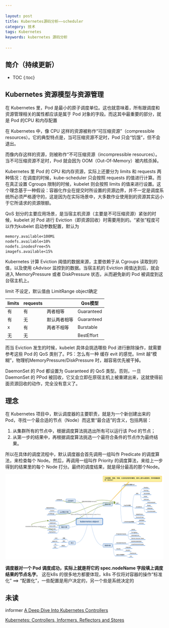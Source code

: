 ```yaml
---

layout: post
title: Kubernetes源码分析——scheduler
category: 技术
tags: Kubernetes
keywords: kubernetes 源码分析

---
```


## 简介（持续更新）

* TOC
{:toc}

## Kubernetes 资源模型与资源管理

在 Kubernetes 里，Pod 是最小的原子调度单位。这也就意味着，所有跟调度和资源管理相关的属性都应该是属于 Pod 对象的字段。而这其中最重要的部分，就是 Pod 的CPU 和内存配置

在 Kubernetes 中，像 CPU 这样的资源被称作“可压缩资源”（compressible resources）。它的典型特点是，当可压缩资源不足时，Pod 只会“饥饿”，但不会退出。

而像内存这样的资源，则被称作“不可压缩资源（incompressible resources）。当不可压缩资源不足时，Pod 就会因为 OOM（Out-Of-Memory）被内核杀掉。

Kubernetes 里 Pod 的 CPU 和内存资源，实际上还要分为 limits 和 requests 两种情况：在调度的时候，kube-scheduler 只会按照 requests 的值进行计算。而在真正设置 Cgroups 限制的时候，kubelet 则会按照 limits 的值来进行设置。这个理念基于一种假设：容器化作业在提交时所设置的资源边界，并不一定是调度系统所必须严格遵守的，这是因为在实际场景中，大多数作业使用到的资源其实远小于它所请求的资源限额。

QoS 划分的主要应用场景，是当宿主机资源（主要是不可压缩资源）紧张的时候，kubelet 对 Pod 进行 Eviction（即资源回收）时需要用到的。“紧张”程度可以作为kubelet 启动参数配置，默认为

	memory.available<100Mi
	nodefs.available<10%
	nodefs.inodesFree<5%
	imagefs.available<15%

Kubernetes 计算 Eviction 阈值的数据来源，主要依赖于从 Cgroups 读取到的值，以及使用 cAdvisor 监控到的数据。当宿主机的 Eviction 阈值达到后，就会进入 MemoryPressure 或者 DiskPressure 状态，从而避免新的 Pod 被调度到这台宿主机上。

limit 不设定，默认值由 LimitRange object确定

|limits|requests||Qos模型|
|---|---|---|---|
|有|有|两者相等|Guaranteed|
|有|无|默认两者相等|Guaranteed|
|x|有|两者不相等|Burstable|
|无|无||BestEffort|

而当 Eviction 发生的时候，kubelet 具体会挑选哪些 Pod 进行删除操作，就需要参考这些 Pod 的 QoS 类别了。PS：怎么有一种 缓存 evit 的感觉。limit 越“模糊”，物理机MemoryPressure/DiskPressure 时，越容易优先被干掉。

DaemonSet 的 Pod 都设置为 Guaranteed 的 QoS 类型。否则，一旦 DaemonSet 的 PPod 被回收，它又会立即在原宿主机上被重建出来，这就使得前面资源回收的动作，完全没有意义了。

## 理念


在 Kubernetes 项目中，默认调度器的主要职责，就是为一个新创建出来的 Pod，寻找一个最合适的节点（Node）而这里“最合适”的含义，包括两层： 

1. 从集群所有的节点中，根据调度算法挑选出所有可以运行该 Pod 的节点；
2. 从第一步的结果中，再根据调度算法挑选一个最符合条件的节点作为最终结果。

所以在具体的调度流程中，默认调度器会首先调用一组叫作 Predicate 的调度算法，来检查每个 Node。然后，再调用一组叫作 Priority 的调度算法，来给上一步得到的结果里的每个 Node 打分。最终的调度结果，就是得分最高的那个Node。

![](/public/upload/kubernetes/kubernetes_object.png)

**调度器对一个 Pod 调度成功，实际上就是将它的 spec.nodeName 字段填上调度结果的节点名字**。 这在k8s 的很多地方都要体现，k8s 不仅将对容器的操作“标准化” ==> “配置化”，一些配置是用户决定的，另一个些是系统决定的


## 未读

informer [A Deep Dive Into Kubernetes Controllers](https://engineering.bitnami.com/articles/a-deep-dive-into-kubernetes-controllers.html)

[Kubernetes: Controllers, Informers, Reflectors and Stores](http://borismattijssen.github.io/articles/kubernetes-informers-controllers-reflectors-stores)